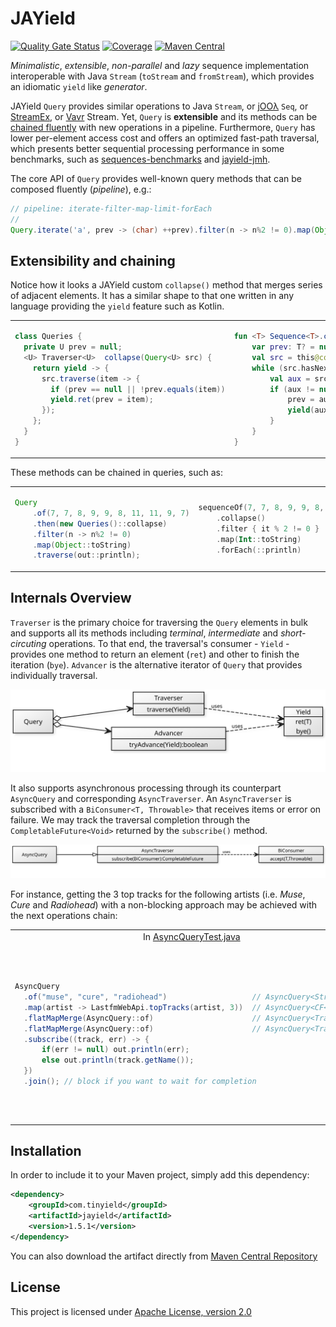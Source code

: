 # JAYield

[![Quality Gate Status](https://sonarcloud.io/api/project_badges/measure?project=com.tinyield%3Ajayield&metric=alert_status)](https://sonarcloud.io/dashboard?id=com.tinyield%3Ajayield)
[![Coverage](https://sonarcloud.io/api/project_badges/measure?project=com.tinyield%3Ajayield&metric=coverage)](https://sonarcloud.io/dashboard?id=com.tinyield%3Ajayield)
[![Maven Central](https://img.shields.io/maven-central/v/com.tinyield/jayield)](https://search.maven.org/artifact/com.tinyield/jayield)

_Minimalistic_, _extensible_, _non-parallel_ and _lazy_ sequence implementation interoperable with Java
`Stream` (`toStream` and `fromStream`), which provides an idiomatic `yield` like _generator_.

JAYield `Query` provides similar operations to Java `Stream`, or
[jOOλ][18] `Seq`, or [StreamEx][16], or [Vavr][19] Stream. 
Yet, `Query` is **extensible** and its methods can be [chained
fluently](#extensibility-and-chaining) with new operations in a pipeline.
Furthermore, `Query` has lower per-element access cost and offers an optimized
fast-path traversal, which presents better sequential processing performance in
some benchmarks, such as [sequences-benchmarks][20] and [jayield-jmh][21].

The core API of `Query` provides well-known query methods that can be 
composed fluently (_pipeline_), e.g.:

```java
// pipeline: iterate-filter-map-limit-forEach
//
Query.iterate('a', prev -> (char) ++prev).filter(n -> n%2 != 0).map(Object::toString).limit(10).forEach(out::println);
```


## Extensibility and chaining

Notice how it looks a JAYield custom `collapse()` method that merges series of adjacent elements.
It has a similar shape to that one written in any language providing the `yield` feature
such as Kotlin.

<table class="table">
    <tr class="row">
        <td>

```java
class Queries {
  private U prev = null;
  <U> Traverser<U>  collapse(Query<U> src) {
    return yield -> {
      src.traverse(item -> {
        if (prev == null || !prev.equals(item))
        yield.ret(prev = item);
      });
    };
  }
}
```

</td>
<td>

```kotlin
fun <T> Sequence<T>.collapse() = sequence {
    var prev: T? = null
    val src = this@collapse.iterator()
    while (src.hasNext()) {
        val aux = src.next()
        if (aux != null && aux != prev) {
            prev = aux
            yield(aux)
        }
    }
}
```

</td>
</tr>
</table>

These methods can be chained in queries, such as:

<table class="table">
    <tr class="row">
        <td>

```java
Query
    .of(7, 7, 8, 9, 9, 8, 11, 11, 9, 7)
    .then(new Queries()::collapse)
    .filter(n -> n%2 != 0)
    .map(Object::toString)
    .traverse(out::println);

```

</td>
<td>

```kotlin
sequenceOf(7, 7, 8, 9, 9, 8, 11, 11, 9, 7)
    .collapse()
    .filter { it % 2 != 0 }
    .map(Int::toString)
    .forEach(::println)
```

</td>
</tr>
</table>

## Internals Overview

`Traverser` is the primary choice for traversing the `Query` elements in bulk and 
supports all its methods including _terminal_, _intermediate_ and _short-circuting_
operations.
To that end, the traversal's consumer - `Yield` - provides one method to return
an element (`ret`) and other to finish the iteration (`bye`).
`Advancer` is the alternative iterator of `Query` that provides individually traversal.

<img src="assets/jayield-yuml.svg" width="600px">

It also supports asynchronous processing through its counterpart `AsyncQuery` and 
corresponding `AsyncTraverser`.
An `AsyncTraverser` is subscribed with a `BiConsumer<T, Throwable>` that receives items or
error on failure.
We may track the traversal completion through the `CompletableFuture<Void>` returned by the
`subscribe()` method.

<img src="assets/jayield-yuml-async.svg" width="800px">

For instance, getting the 3 top tracks for the following artists (i.e. _Muse_,
_Cure_ and _Radiohead_) with a non-blocking approach may be achieved with the
next operations chain:

<table>
    <tr>
        <td align="center">
          In <a href="https://github.com/tinyield/jayield/blob/development/src/test/java/org/jayield/async/AsyncQueryTest.java#L40" target="_blank">
            AsyncQueryTest.java
          </a>
        </td>
        <td align="center">
          Output
        </td>
    </tr>
    <tr>
    <td>

```java
AsyncQuery
  .of("muse", "cure", "radiohead")                   // AsyncQuery<String>
  .map(artist -> LastfmWebApi.topTracks(artist, 3))  // AsyncQuery<CF<Track[]>>
  .flatMapMerge(AsyncQuery::of)                      // AsyncQuery<Track[]>
  .flatMapMerge(AsyncQuery::of)                      // AsyncQuery<Track>
  .subscribe((track, err) -> {
      if(err != null) out.println(err);
      else out.println(track.getName());
  })
  .join(); // block if you want to wait for completion
```

</td>
<td>
<blockquote>
<small>
Creep<br>
Supermassive Black Hole<br>
Starlight<br>
Friday I'm in Love<br>
Just Like Heaven<br>
Time Is Running Out<br>
Karma Police<br>
Boys Don't Cry<br>
Paranoid Android<br>
</small>
</blockquote>
</td>
</tr>
</table>

## Installation

In order to include it to your Maven project, simply add this dependency:

```xml
<dependency>
    <groupId>com.tinyield</groupId>
    <artifactId>jayield</artifactId>
    <version>1.5.1</version>
</dependency>
```

You can also download the artifact directly from [Maven
Central Repository](https://repo.maven.apache.org/maven2/com/tinyield/jayield/)


## License

This project is licensed under [Apache License,
version 2.0](https://www.apache.org/licenses/LICENSE-2.0)

[16]: https://github.com/amaembo/streamex
[18]: https://github.com/jOOQ/jOOL
[19]: https://github.com/vavr-io/vavr
[20]: https://github.com/tinyield/sequences-benchmarks
[21]: https://github.com/jayield/jayield-jmh
